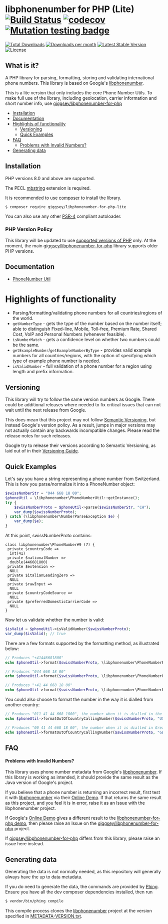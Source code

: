 # libphonenumber for PHP (Lite) [![Build Status](https://github.com/giggsey/libphonenumber-for-php-lite/workflows/Tests/badge.svg)](https://github.com/giggsey/libphonenumber-for-php-lite/actions?query=workflow%3A%22Tests%22) [![codecov](https://codecov.io/gh/giggsey/libphonenumber-for-php-lite/branch/main/graph/badge.svg?token=S0TV2TAXOQ)](https://codecov.io/gh/giggsey/libphonenumber-for-php-lite) [![Mutation testing badge](https://img.shields.io/endpoint?style=flat-square&url=https%3A%2F%2Fbadge-api.stryker-mutator.io%2Fgithub.com%2Fgiggsey%2Flibphonenumber-for-php-lite%2Fmain)](https://dashboard.stryker-mutator.io/reports/github.com/giggsey/libphonenumber-for-php-lite/main)


[![Total Downloads](https://poser.pugx.org/giggsey/libphonenumber-for-php-lite/downloads?format=flat-square)](https://packagist.org/packages/giggsey/libphonenumber-for-php-lite)
[![Downloads per month](https://img.shields.io/packagist/dm/giggsey/libphonenumber-for-php-lite.svg?style=flat-square)](https://packagist.org/packages/giggsey/libphonenumber-for-php-lite)
[![Latest Stable Version](https://img.shields.io/packagist/v/giggsey/libphonenumber-for-php-lite.svg?style=flat-square)](https://packagist.org/packages/giggsey/libphonenumber-for-php-lite)
[![License](https://img.shields.io/badge/license-Apache%202.0-red.svg?style=flat-square)](https://packagist.org/packages/giggsey/libphonenumber-for-php-lite)

## What is it?
A PHP library for parsing, formatting, storing and validating international phone numbers. This library is based on Google's [libphonenumber](https://github.com/google/libphonenumber).

This is a lite version that only includes the core Phone Number Utils. To make full use of the library, including geolocation, carrier information and short number info, use [giggsey/libphonenumber-for-php](https://github.com/giggsey/libphonenumber-for-php)

 - [Installation](#installation)
 - [Documentation](#documentation)
 - [Highlights of functionality](#highlights-of-functionality)
   - [Versioning](#versioning)
   - [Quick Examples](#quick-examples)
 - [FAQ](#faq)
   - [Problems with Invalid Numbers?](#problems-with-invalid-numbers)
 - [Generating data](#generating-data)

## Installation

PHP versions 8.0 and above are supported.

The PECL [mbstring](http://php.net/mbstring) extension is required.

It is recommended to use [composer](https://getcomposer.org) to install the library.

```bash
$ composer require giggsey/libphonenumber-for-php-lite
```

You can also use any other [PSR-4](http://www.php-fig.org/psr/psr-4/) compliant autoloader.

### PHP Version Policy

This library will be updated to use [supported versions of PHP](https://www.php.net/supported-versions.php) only. At the moment, the main [giggsey/libphonenumber-for-php](https://github.com/giggsey/libphonenumber-for-php) library supports older PHP versions.

## Documentation

 - [PhoneNumber Util](docs/PhoneNumberUtil.md)

# Highlights of functionality
* Parsing/formatting/validating phone numbers for all countries/regions of the world.
* `getNumberType` - gets the type of the number based on the number itself; able to distinguish Fixed-line, Mobile, Toll-free, Premium Rate, Shared Cost, VoIP and Personal Numbers (whenever feasible).
* `isNumberMatch` - gets a confidence level on whether two numbers could be the same.
* `getExampleNumber`/`getExampleNumberByType` - provides valid example numbers for all countries/regions, with the option of specifying which type of example phone number is needed.
* `isValidNumber` - full validation of a phone number for a region using length and prefix information.

## Versioning

This library will try to follow the same version numbers as Google. There could be additional releases where needed to fix critical issues that can not wait until the next release from Google.

This does mean that this project may not follow [Semantic Versioning](http://semver.org/), but instead Google's version policy. As a result, jumps in major versions may not actually contain any backwards
incompatible changes. Please read the release notes for such releases.

Google try to release their versions according to Semantic Versioning, as laid out of in their [Versioning Guide](https://github.com/google/libphonenumber#versioning-and-announcements).

## Quick Examples
Let's say you have a string representing a phone number from Switzerland. This is how you parse/normalize it into a PhoneNumber object:

```php
$swissNumberStr = "044 668 18 00";
$phoneUtil = \libphonenumber\PhoneNumberUtil::getInstance();
try {
    $swissNumberProto = $phoneUtil->parse($swissNumberStr, "CH");
    var_dump($swissNumberProto);
} catch (\libphonenumber\NumberParseException $e) {
    var_dump($e);
}
```

At this point, swissNumberProto contains:

    class libphonenumber\PhoneNumber#9 (7) {
     private $countryCode =>
      int(41)
     private $nationalNumber =>
      double(446681800)
     private $extension =>
      NULL
     private $italianLeadingZero =>
      NULL
     private $rawInput =>
      NULL
     private $countryCodeSource =>
      NULL
     private $preferredDomesticCarrierCode =>
      NULL
    }

Now let us validate whether the number is valid:

```php
$isValid = $phoneUtil->isValidNumber($swissNumberProto);
var_dump($isValid); // true
```

There are a few formats supported by the formatting method, as illustrated below:

```php
// Produces "+41446681800"
echo $phoneUtil->format($swissNumberProto, \libphonenumber\PhoneNumberFormat::E164);

// Produces "044 668 18 00"
echo $phoneUtil->format($swissNumberProto, \libphonenumber\PhoneNumberFormat::NATIONAL);

// Produces "+41 44 668 18 00"
echo $phoneUtil->format($swissNumberProto, \libphonenumber\PhoneNumberFormat::INTERNATIONAL);
```

You could also choose to format the number in the way it is dialled from another country:

```php
// Produces "011 41 44 668 1800", the number when it is dialled in the United States.
echo $phoneUtil->formatOutOfCountryCallingNumber($swissNumberProto, "US");

// Produces "00 41 44 668 18 00", the number when it is dialled in Great Britain.
echo $phoneUtil->formatOutOfCountryCallingNumber($swissNumberProto, "GB");
```

## FAQ

#### Problems with Invalid Numbers?

This library uses phone number metadata from Google's [libphonenumber](https://github.com/google/libphonenumber). If this library is working as intended, it should provide the same result as the Java version of Google's project.

If you believe that a phone number is returning an incorrect result, first test it with [libphonenumber](https://github.com/google/libphonenumber) via their [Online Demo](https://libphonenumber.appspot.com/). If that returns the same result as this project, and you feel it is in error, raise it as an Issue with the libphonenumber project.

If Google's [Online Demo](https://libphonenumber.appspot.com/) gives a different result to the [libphonenumber-for-php demo](http://giggsey.com/libphonenumber/), then please raise an Issue on the [giggsey/libphonenumber-for-php](https://github.com/giggsey/libphonenumber-for-php) project.

If [giggsey/libphonenumber-for-php](https://github.com/giggsey/libphonenumber-for-php) differs from this library, please raise an issue here instead.

## Generating data

Generating the data is not normally needed, as this repository will generally always have the up to data metadata.

If you do need to generate the data, the commands are provided by [Phing](https://www.phing.info). Ensure you have all the dev composer dependencies installed, then run

```bash
$ vendor/bin/phing compile
```

This compile process clones the [libphonenumber](https://github.com/google/libphonenumber) project at the version specified in [METADATA-VERSION.txt](METADATA-VERSION.txt).
